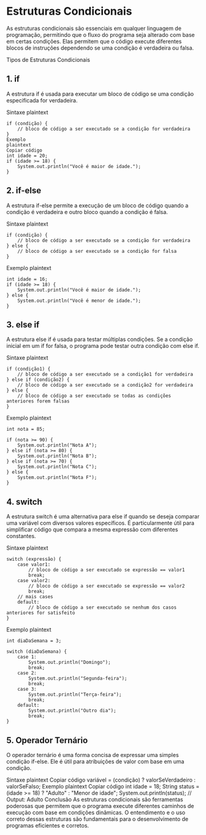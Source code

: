 # Estruturas Condicionais
As estruturas condicionais são essenciais em qualquer linguagem de programação, permitindo que o fluxo do programa seja alterado com base em certas condições. Elas permitem que o código execute diferentes blocos de instruções dependendo se uma condição é verdadeira ou falsa.

Tipos de Estruturas Condicionais
## 1. if
A estrutura if é usada para executar um bloco de código se uma condição especificada for verdadeira.

Sintaxe
plaintext
```
if (condição) {
    // bloco de código a ser executado se a condição for verdadeira
}
Exemplo
plaintext
Copiar código
int idade = 20;
if (idade >= 18) {
    System.out.println("Você é maior de idade.");
}
```
## 2. if-else
A estrutura if-else permite a execução de um bloco de código quando a condição é verdadeira e outro bloco quando a condição é falsa.

Sintaxe
plaintext
```
if (condição) {
    // bloco de código a ser executado se a condição for verdadeira
} else {
    // bloco de código a ser executado se a condição for falsa
}
```
Exemplo
plaintext
```
int idade = 16;
if (idade >= 18) {
    System.out.println("Você é maior de idade.");
} else {
    System.out.println("Você é menor de idade.");
}
```
## 3. else if
A estrutura else if é usada para testar múltiplas condições. Se a condição inicial em um if for falsa, o programa pode testar outra condição com else if.

Sintaxe
plaintext
```
if (condição1) {
    // bloco de código a ser executado se a condição1 for verdadeira
} else if (condição2) {
    // bloco de código a ser executado se a condição2 for verdadeira
} else {
    // bloco de código a ser executado se todas as condições anteriores forem falsas
}
```
Exemplo
plaintext
```
int nota = 85;

if (nota >= 90) {
    System.out.println("Nota A");
} else if (nota >= 80) {
    System.out.println("Nota B");
} else if (nota >= 70) {
    System.out.println("Nota C");
} else {
    System.out.println("Nota F");
}
```
## 4. switch
A estrutura switch é uma alternativa para else if quando se deseja comparar uma variável com diversos valores específicos. É particularmente útil para simplificar código que compara a mesma expressão com diferentes constantes.

Sintaxe
plaintext
```
switch (expressão) {
    case valor1:
        // bloco de código a ser executado se expressão == valor1
        break;
    case valor2:
        // bloco de código a ser executado se expressão == valor2
        break;
    // mais cases
    default:
        // bloco de código a ser executado se nenhum dos casos anteriores for satisfeito
}
```
Exemplo
plaintext
```
int diaDaSemana = 3;

switch (diaDaSemana) {
    case 1:
        System.out.println("Domingo");
        break;
    case 2:
        System.out.println("Segunda-feira");
        break;
    case 3:
        System.out.println("Terça-feira");
        break;
    default:
        System.out.println("Outro dia");
        break;
}
``` 
## 5. Operador Ternário
O operador ternário é uma forma concisa de expressar uma simples condição if-else. Ele é útil para atribuições de valor com base em uma condição.

Sintaxe
plaintext
Copiar código
variável = (condição) ? valorSeVerdadeiro : valorSeFalso;
Exemplo
plaintext
Copiar código
int idade = 18;
String status = (idade >= 18) ? "Adulto" : "Menor de idade";
System.out.println(status);  // Output: Adulto
Conclusão
As estruturas condicionais são ferramentas poderosas que permitem que o programa execute diferentes caminhos de execução com base em condições dinâmicas. O entendimento e o uso correto dessas estruturas são fundamentais para o desenvolvimento de programas eficientes e corretos.